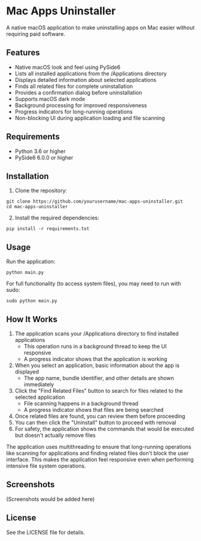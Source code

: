 # Mac Apps Uninstaller

A native macOS application to make uninstalling apps on Mac easier without requiring paid software.

## Features

- Native macOS look and feel using PySide6
- Lists all installed applications from the /Applications directory
- Displays detailed information about selected applications
- Finds all related files for complete uninstallation
- Provides a confirmation dialog before uninstallation
- Supports macOS dark mode
- Background processing for improved responsiveness
- Progress indicators for long-running operations
- Non-blocking UI during application loading and file scanning

## Requirements

- Python 3.6 or higher
- PySide6 6.0.0 or higher

## Installation

1. Clone the repository:
```
git clone https://github.com/yourusername/mac-apps-uninstaller.git
cd mac-apps-uninstaller
```

2. Install the required dependencies:
```
pip install -r requirements.txt
```

## Usage

Run the application:
```
python main.py
```

For full functionality (to access system files), you may need to run with sudo:
```
sudo python main.py
```

## How It Works

1. The application scans your /Applications directory to find installed applications
   - This operation runs in a background thread to keep the UI responsive
   - A progress indicator shows that the application is working
2. When you select an application, basic information about the app is displayed
   - The app name, bundle identifier, and other details are shown immediately
3. Click the "Find Related Files" button to search for files related to the selected application
   - File scanning happens in a background thread
   - A progress indicator shows that files are being searched
4. Once related files are found, you can review them before proceeding
5. You can then click the "Uninstall" button to proceed with removal
6. For safety, the application shows the commands that would be executed but doesn't actually remove files

The application uses multithreading to ensure that long-running operations like scanning for applications and finding related files don't block the user interface. This makes the application feel responsive even when performing intensive file system operations.

## Screenshots

(Screenshots would be added here)

## License

See the LICENSE file for details.
